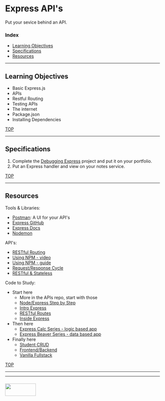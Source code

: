 # Express API's

Put your sevice behind an API.

### Index
* [Learning Objectives](#learning-objectives)
* [Specifications](#specifications)
* [Resources](#resources)

---

## Learning Objectives

* Basic Express.js
* APIs
* Restful Routing
* Testing APIs
* The internet
* Package.json 
* Installing Dependencies

[TOP](#index)

---

## Specifications


1. Complete the [Debugging Express](https://github.com/elewa-academy/debugging-express-template) project and put it on your portfolio.
2. Put an Express handler and view on your notes service.

[TOP](#index)

---

## Resources

Tools & Libraries:
* [Postman](https://www.getpostman.com): A UI for your API's
* [Express GitHub](https://github.com/elewa-academy/General-Resources/blob/master/backend-libraries/express.md)
* [Express Docs](https://expressjs.com/en/4x/api.html)
* [Nodemon](https://github.com/remy/nodemon)

API's:
* [RESTful Routing](https://github.com/elewa-academy/General-Resources/blob/master/application-design/restful-routes.md)
* [Using NPM - video](https://www.youtube.com/watch?v=gKyRqFgJt6k)
* [Using NPM - guide](https://www.sitepoint.com/beginners-guide-node-package-manager/)
* [Request/Response Cycle](https://docs.google.com/presentation/d/1fEYdZilygtP25YkGvPY8YiPwu7JNtANowNUR0JlNZBw/edit#slide=id.g1f801b6943_0_169)
* [RESTful & Stateless](https://docs.google.com/presentation/d/1Mhoj-SHEX-sMSqxlsigBGyEjjxTvAFHP1PHOP3M0N9o/edit#slide=id.g1f8026c0cf_0_35)


Code to Study:
* Start here
  * More in the APIs repo, start with those
  * [Node/Express Step by Step](https://github.com/GeorgeFourikis/Node-Express-Step-by-Step)
  * [Intro Express](https://github.com/elewa-academy/General-Resources/tree/master/code-to-study/code-alongs/express/rien-introExpress)
  * [RESTful Routes](https://github.com/elewa-academy/General-Resources/tree/master/code-to-study/code-alongs/express/restful-routes)
  * [Inside Express](https://github.com/elewa-academy/General-Resources/tree/master/code-to-study/express-apps/inside-express)
* Then here
  * [Express Calc Series - logic based app](https://github.com/elewa-academy/General-Resources/tree/master/code-to-study/progressive-refactors/express-calc-series)
  * [Express Beaver Series - data based app](https://github.com/elewa-academy/General-Resources/tree/master/code-to-study/progressive-refactors/express-beaver-crud-series)
* Finally here
  * [Student CRUD](https://github.com/elewa-academy/General-Resources/tree/master/code-to-study/code-alongs/express/rien-studentCrud)
  * [Frontend/Backend](https://github.com/elewa-student/Frontend-Backend)
  * [Vanilla Fullstack](https://github.com/elewa-student/Vanilla-Fullstack)


[TOP](#index)

___
___
### <a href="http://elewa.education/blog" target="_blank"><img src="https://user-images.githubusercontent.com/18554853/34921062-506450ae-f97d-11e7-875f-6feeb26ad72d.png" width="100" height="40"/></a>


